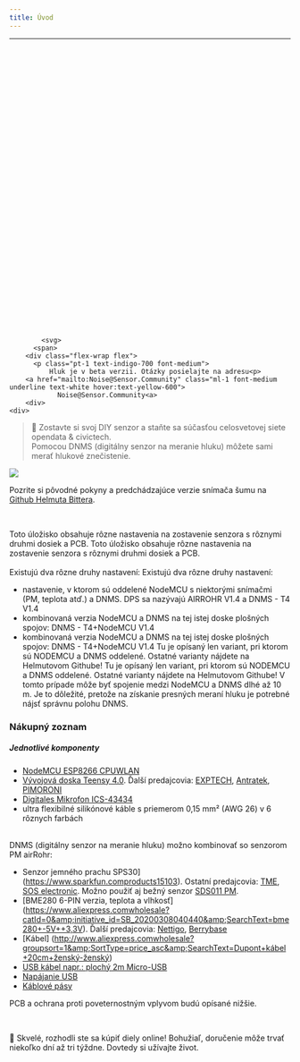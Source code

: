 ```yaml
---
title: Úvod
---
```

---
  <div class="max-w-screen-xl mx-auto pb-5">
    <div class="p-2 rounded-lg bg-indigo-100 shadow-lg sm:p-3">
    <div class="flex items-center">
          <span class="p-2 rounded-lg bg-indigo-500">
            <svg class="h-8 w-8 text-white" fill="none" viewBox="0 0 24 24" stroke="currentColor">

            <svg>
          <span>
        <div class="flex-wrap flex">
          <p class="pt-1 text-indigo-700 font-medium">
              Hluk je v beta verzii. Otázky posielajte na adresu<p>
        <a href="mailto:Noise@Sensor.Community" class="ml-1 font-medium underline text-white hover:text-yellow-600">
                Noise@Sensor.Community<a>
        <div>
    <div>
  <div>
<div>


> 🚧 Zostavte si svoj DIY senzor a staňte sa súčasťou celosvetovej siete opendata &amp; civictech. <br> Pomocou DNMS (digitálny senzor na meranie hluku) môžete sami merať hlukové znečistenie.

 <img src="..docsdnmsdnms-noise-measuring-sensor-kit.jpg" style="display: block; margin: 1em 0" loading="lazy">


Pozrite si pôvodné pokyny a predchádzajúce verzie snímača šumu na [Github Helmuta Bittera](https://github.comhbitterDNMStreemasterManual).

<br>

Toto úložisko obsahuje rôzne nastavenia na zostavenie senzora s rôznymi druhmi dosiek a PCB.
Toto úložisko obsahuje rôzne nastavenia na zostavenie senzora s rôznymi druhmi dosiek a PCB.
 <br>
 <br>
 Existujú dva rôzne druhy nastavení:
 Existujú dva rôzne druhy nastavení:
* nastavenie, v ktorom sú oddelené NodeMCU s niektorými snímačmi (PM, teplota atď.) a DNMS. DPS sa nazývajú AIRROHR V1.4 a DNMS - T4 V1.4
* kombinovaná verzia NodeMCU a DNMS na tej istej doske plošných spojov: DNMS - T4+NodeMCU V1.4
* kombinovaná verzia NodeMCU a DNMS na tej istej doske plošných spojov: DNMS - T4+NodeMCU V1.4
 Tu je opísaný len variant, pri ktorom sú NODEMCU a DNMS oddelené. Ostatné varianty nájdete na Helmutovom Githube!
 Tu je opísaný len variant, pri ktorom sú NODEMCU a DNMS oddelené. Ostatné varianty nájdete na Helmutovom Githube!
  V tomto prípade môže byť spojenie medzi NodeMCU a DNMS dlhé až 10 m. Je to dôležité, pretože na získanie presných meraní hluku je potrebné nájsť správnu polohu DNMS.

### Nákupný zoznam

##### Jednotlivé komponenty
* [NodeMCU ESP8266 CPUWLAN](https://www.aliexpress.comwholesale?groupsort=1&amp;SortType=price_asc&amp;SearchText=nodemcu+v3+esp8266+ch340)
* [Vývojová doska Teensy 4.0](https://www.pjrc.comstoreteensy40.html). Ďalší predajcovia: [EXPTECH](https://www.exp-tech.deplattformenteensy9596teensy-4.0-development-board), [Antratek](https://www.antratek.deteensy-4-0), [PIMORONI](https://shop.pimoroni.comproductsteensy-4-0-development-board)
* [Digitales Mikrofon ICS-43434](https://www.tindie.comproductsonehorseics43434-i2s-digital-microphone)
* ultra flexibilné silikónové káble s priemerom 0,15 mm² (AWG 26) v 6 rôznych farbách
<br>
DNMS (digitálny senzor na meranie hluku) možno kombinovať so senzorom PM airRohr:

* Senzor jemného prachu SPS30](https://www.sparkfun.comproducts15103). Ostatní predajcovia: [TME](https://www.tme.eudedetailssps30gassensorensensirion1-101638-10?brutto=1), [SOS electronic](https://www.soselectronic.deproductssensirionsps30-2-304234). Možno použiť aj bežný senzor [SDS011 PM](https://de.aliexpress.comwholesale?catId=0&amp;initiative_id=AS_20200813122806&amp;SearchText=sds011).
* [BME280 6-PIN verzia, teplota a vlhkosť] (https://www.aliexpress.comwholesale?catId=0&amp;initiative_id=SB_20200308040440&amp;SearchText=bme280+-5V++3,3V). Ďalší predajcovia: [Nettigo](https://nettigo.euproductsmodule-pressure-humidity-and-temperature-sensor-bosch-bme280), [Berrybase](https://www.berrybase.debauelementesensoren-modulefeuchtigkeitbme680-breakout-board-4in1-sensor-f-252-r-temperatur-luftfeuchtigkeit-luftdruck-und-luftg-252-t)
* [Kábel] (http://www.aliexpress.comwholesale?groupsort=1&amp;SortType=price_asc&amp;SearchText=Dupont+kábel+20cm+ženský-ženský)
* [USB kábel napr.: plochý 2m Micro-USB](https://www.aliexpress.comwholesale?catId=0&amp;initiative_id=SB_20200308040708&amp;SearchText=micro+usb+plochý+kábel+2m)
* [Napájanie USB](https://www.aliexpress.comwholesale?catId=0&amp;initiative_id=SB_20200308040834&amp;SearchText=single+micro+usb+eu+power+supply)
* [Káblové pásy](https://www.aliexpress.comwholesale?catId=0&amp;initiative_id=SB_20200308040852&amp;SearchText=cable+pásy)

PCB a ochrana proti poveternostným vplyvom budú opísané nižšie.

<br>

🙌 Skvelé, rozhodli ste sa kúpiť diely online!
Bohužiaľ, doručenie môže trvať niekoľko dní až tri týždne.
Dovtedy si užívajte život️.
